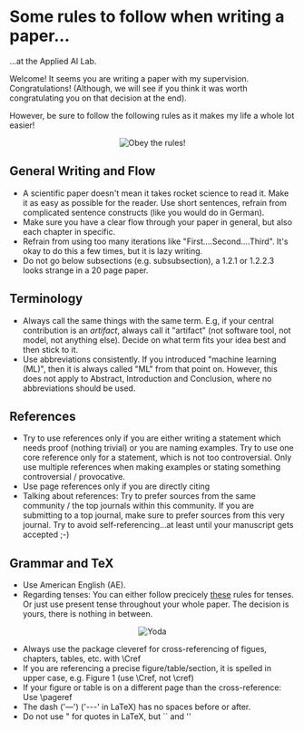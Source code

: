 # Some rules to follow when writing a paper...

...at the Applied AI Lab.

Welcome! It seems you are writing a paper with my supervision. Congratulations! (Although, we will see if you think it was worth congratulating you on that decision at the end).

However, be sure to follow the following rules as it makes my life a whole lot easier!

<p align="center">
    <img src="https://media.giphy.com/media/3o7aTkjnoAzNaxPes8/giphy.gif" alt="Obey the rules!">
  </a><br/>
</p>

## General Writing and Flow

- A scientific paper doesn't mean it takes rocket science to read it. Make it as easy as possible for the reader. Use short sentences, refrain from complicated sentence constructs (like you would do in German).
- Make sure you have a clear flow through your paper in general, but also each chapter in specific.
- Refrain from using too many iterations like "First....Second....Third". It's okay to do this a few times, but it is lazy writing.
- Do not go below subsections (e.g. subsubsection), a 1.2.1 or 1.2.2.3 looks strange in a 20 page paper.

## Terminology

- Always call the same things with the same term. E.g, if your central contribution is an <em>artifact</em>, always call it "artifact" (not software tool, not model, not anything else). Decide on what term fits your idea best and then stick to it.
- Use abbreviations consistently. If you introduced "machine learning (ML)", then it is always called "ML" from that point on. However, this does not apply to Abstract, Introduction and Conclusion, where no abbreviations should be used.

## References

- Try to use references only if you are either writing a statement which needs proof (nothing trivial) or you are naming examples. Try to use one core reference only for a statement, which is not too controversial. Only use multiple references when making examples or stating something controversial / provocative.
- Use page references only if you are directly citing
- Talking about references: Try to prefer sources from the same community / the top journals within this community. If you are submitting to a top journal, make sure to prefer sources from this very journal. Try to avoid self-referencing...at least until your manuscript gets accepted ;-)

## Grammar and TeX

- Use American English (AE).
- Regarding tenses: You can either follow precicely [these](https://www.dropbox.com/s/d0s4dywiy8s25jd/A%20SHORT-CUT%20TO%20UNDERSTANDING%20TENSES_v3.doc?dl=0) rules for tenses. Or just use present tense throughout your whole paper. The decision is yours, there is nothing in between.
<p align="center">
    <img src="https://media.giphy.com/media/SQgEr5ViRcXYs/giphy.gif" alt="Yoda">
  </a><br/>
</p>

- Always use the package cleveref for cross-referencing of figues, chapters, tables, etc. with \Cref
- If you are referencing a precise figure/table/section, it is spelled in upper case, e.g. Figure 1 (use \Cref, not \cref)
- If your figure or table is on a different page than the cross-reference: Use \pageref
- The dash ('—') ('---' in LaTeX) has no spaces before or after.
- Do not use " for quotes in LaTeX, but `` and ''
